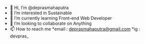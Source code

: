 - 👋 Hi, I’m @deprasmahaputra
- 👀 I’m interested in Sustainable
- 🌱 I’m currently learning Front-end Web Developer
- 💞️ I’m looking to collaborate on Anything
- 📫 How to reach me *email : deprasmahaputra@gmail.com
                      *ig   : devpras_

<!---
deprasmahaputra/devpras is a ✨ special ✨ repository because its `README.md` (this file) appears on your GitHub profile.
You can click the Preview link to take a look at your changes.
--->
